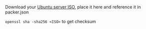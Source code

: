 Download your [Ubuntu server ISO](https://www.ubuntu.com/download/server), place it here and reference it in packer.json

`openssl sha -sha256 <ISO>` to get checksum
